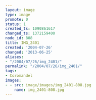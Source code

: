```yaml
---
layout: image
type: image
promote: 0
status: 1
created_ts: 1090861617
changed_ts: 1372159400
node_id: 808
title: IMG_2401
created: '2004-07-26'
changed: '2013-06-25'
aliases:
- "/2004/07/26/img_2401/"
permalink: "/2004/07/26/img_2401/"
tags:
- Coromandel
images:
- - src: image/images/img_2401-808.jpg
    name: img_2401-808.jpg
---
```



